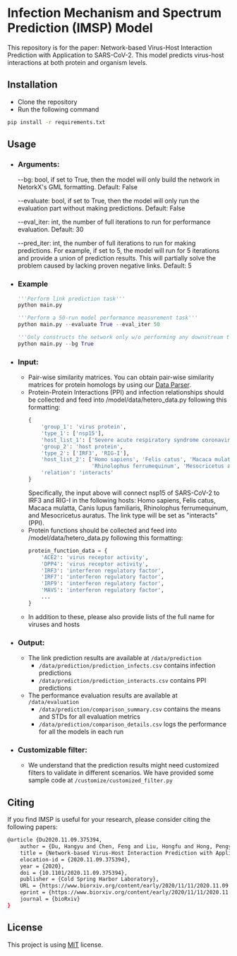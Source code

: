 # Infection Mechanism and Spectrum Prediction (IMSP) Model

This repository is for the paper: Network-based Virus-Host Interaction Prediction with Application to SARS-CoV-2. This model predicts virus-host interactions at both protein and organism levels.

## Installation
- Clone the repository
- Run the following command

```bash
pip install -r requirements.txt
```

## Usage

- ### Arguments:
    --bg: bool, if set to True, then the model will only build the network in NetorkX's GML formatting. Default: False

    --evaluate: bool, if set to True, then the model will only run the evaluation part without making predictions. Default: False

   --eval_iter: int, the number of full iterations to run for performance evaluation. Default: 30

   --pred_iter: int, the number of full iterations to run for making predictions. For example, if set to 5, the model will run for 5 iterations and provide a union of prediction results. This will partially solve the problem caused by lacking proven negative links. Default: 5

- ### Example
     ```python
    '''Perform link prediction task'''
    python main.py
    ```

     ```python
    '''Perform a 50-run model performance measurement task'''
    python main.py --evaluate True --eval_iter 50
    ```
    
    ```python
    '''Only constructs the network only w/o performing any downstream tasks, i.e. link prediction/performance measurement'''
    python main.py --bg True
    ```

- ### Input:
  - Pair-wise similarity matrices. You can obtain pair-wise similarity matrices for protein homologs by using our [Data Parser](https://github.com/SupremeEthan/IMSP-Parser).
  - Protein-Protein Interactions (PPI) and infection relationships should be collected and feed into /model/data/hetero_data.py following this formatting: 
    ```python
    {
        'group_1': 'virus protein',
        'type_1': ['nsp15'],
        'host_list_1': ['Severe acute respiratory syndrome coronavirus 2'],
        'group_2': 'host protein',
        'type_2': ['IRF3', 'RIG-I'],
        'host_list_2': ['Homo sapiens', 'Felis catus', 'Macaca mulatta', 'Canis lupus familiaris',
                        'Rhinolophus ferrumequinum', 'Mesocricetus auratus'],
        'relation': 'interacts'
    }
    ```
    Specifically, the input above will connect nsp15 of SARS-CoV-2 to IRF3 and RIG-I in the following hosts: Homo sapiens, Felis catus, Macaca mulatta, Canis lupus familiaris, Rhinolophus ferrumequinum, and Mesocricetus auratus. The link type will be set as "interacts" (PPI).
  - Protein functions should be collected and feed into /model/data/hetero_data.py following this formatting: 
    ```python
    protein_function_data = {
        'ACE2': 'virus receptor activity',
        'DPP4': 'virus receptor activity',
        'IRF3': 'interferon regulatory factor',
        'IRF7': 'interferon regulatory factor',
        'IRF9': 'interferon regulatory factor',
        'MAVS': 'interferon regulatory factor',
        ...
    }
    ```
  - In addition to these, please also provide lists of the full name for viruses and hosts

- ### Output:
  - The link prediction results are available at ```/data/prediction```
    - ```/data/prediction/prediction_infects.csv``` contains infection predictions
    - ```/data/prediction/prediction_interacts.csv``` contains PPI predictions
  - The performance evaluation results are available at ```/data/evaluation```
    - ```/data/prediction/comparison_summary.csv``` contains the means and STDs for all evaluation metrics
    - ```/data/prediction/comparison_details.csv``` logs the performance for all the models in each run
  
- ### Customizable filter:
  - We understand that the prediction results might need customized filters to validate in different scenarios. We have provided some sample code at ```/customize/customized_filter.py```

## Citing
If you find IMSP is useful for your research, please consider citing the following papers:

```bash
@article {Du2020.11.09.375394,
	author = {Du, Hangyu and Chen, Feng and Liu, Hongfu and Hong, Pengyu},
	title = {Network-based Virus-Host Interaction Prediction with Application to SARS-CoV-2},
	elocation-id = {2020.11.09.375394},
	year = {2020},
	doi = {10.1101/2020.11.09.375394},
	publisher = {Cold Spring Harbor Laboratory},
	URL = {https://www.biorxiv.org/content/early/2020/11/11/2020.11.09.375394},
	eprint = {https://www.biorxiv.org/content/early/2020/11/11/2020.11.09.375394.full.pdf},
	journal = {bioRxiv}
}
```

## License
This project is using [MIT](https://choosealicense.com/licenses/mit/) license.
